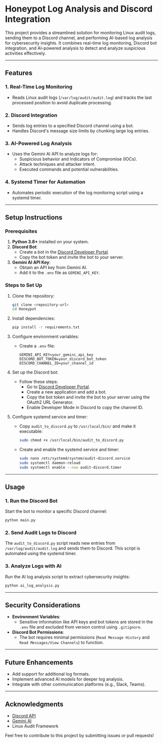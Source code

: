 # Honeypot Log Analysis and Discord Integration

This project provides a streamlined solution for monitoring Linux audit logs, sending them to a Discord channel, and performing AI-based log analysis for cybersecurity insights. It combines real-time log monitoring, Discord bot integration, and AI-powered analysis to detect and analyze suspicious activities effectively.

---

## Features

### 1. **Real-Time Log Monitoring**
- Reads Linux audit logs (`/var/log/audit/audit.log`) and tracks the last processed position to avoid duplicate processing.

### 2. **Discord Integration**
- Sends log entries to a specified Discord channel using a bot.
- Handles Discord's message size limits by chunking large log entries.

### 3. **AI-Powered Log Analysis**
- Uses the Gemini AI API to analyze logs for:
  - Suspicious behavior and Indicators of Compromise (IOCs).
  - Attack techniques and attacker intent.
  - Executed commands and potential vulnerabilities.

### 4. **Systemd Timer for Automation**
- Automates periodic execution of the log monitoring script using a systemd timer.

---

## Setup Instructions

### Prerequisites
1. **Python 3.8+** installed on your system.
2. **Discord Bot**:
   - Create a bot in the [Discord Developer Portal](https://discord.com/developers/applications).
   - Copy the bot token and invite the bot to your server.
3. **Gemini AI API Key**:
   - Obtain an API key from Gemini AI.
   - Add it to the `.env` file as `GEMINI_API_KEY`.

### Steps to Set Up

1. Clone the repository:
   ```bash
   git clone <repository-url>
   cd Honeypot
   ```

2. Install dependencies:
   ```bash
   pip install -r requirements.txt
   ```

3. Configure environment variables:
   - Create a `.env` file:
     ```
     GEMINI_API_KEY=your_gemini_api_key
     DISCORD_BOT_TOKEN=your_discord_bot_token
     DISCORD_CHANNEL_ID=your_channel_id
     ```

4. Set up the Discord bot:
   - Follow these steps:
     - Go to [Discord Developer Portal](https://discord.com/developers/applications).
     - Create a new application and add a bot.
     - Copy the bot token and invite the bot to your server using the OAuth2 URL Generator.
     - Enable Developer Mode in Discord to copy the channel ID.

5. Configure systemd service and timer:
   - Copy `audit_to_discord.py` to `/usr/local/bin/` and make it executable:
     ```bash
     sudo chmod +x /usr/local/bin/audit_to_discord.py
     ```
   - Create and enable the systemd service and timer:
     ```bash
     sudo nano /etc/systemd/system/audit-discord.service
     sudo systemctl daemon-reload
     sudo systemctl enable --now audit-discord.timer
     ```

---

## Usage

### 1. **Run the Discord Bot**
Start the bot to monitor a specific Discord channel:
```bash
python main.py
```

### 2. **Send Audit Logs to Discord**
The `audit_to_discord.py` script reads new entries from `/var/log/audit/audit.log` and sends them to Discord. This script is automated using the systemd timer.

### 3. **Analyze Logs with AI**
Run the AI log analysis script to extract cybersecurity insights:
```bash
python ai_log_analysis.py
```

---

## Security Considerations

- **Environment Variables**:
  - Sensitive information like API keys and bot tokens are stored in the `.env` file and excluded from version control using `.gitignore`.
- **Discord Bot Permissions**:
  - The bot requires minimal permissions (`Read Message History` and `Read Messages/View Channels`) to function.

---

## Future Enhancements

- Add support for additional log formats.
- Implement advanced AI models for deeper log analysis.
- Integrate with other communication platforms (e.g., Slack, Teams).

---

## Acknowledgments

- [Discord API](https://discord.com/developers/docs/intro)
- [Gemini AI](https://gemini.ai/)
- Linux Audit Framework

Feel free to contribute to this project by submitting issues or pull requests!
